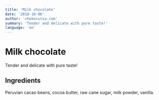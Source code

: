 ```yaml
---
title: 'Milk chocolate'
date: '2018-10-06'
author: 'chokovitsa.com'
summary: 'Tender and delicate with pure taste!'
language: 'en'
---
```


# Milk chocolate

Tender and delicate with pure taste!

## Ingredients

Peruvian cacao beans, cocoa butter, raw cane sugar, milk powder, vanilla.
